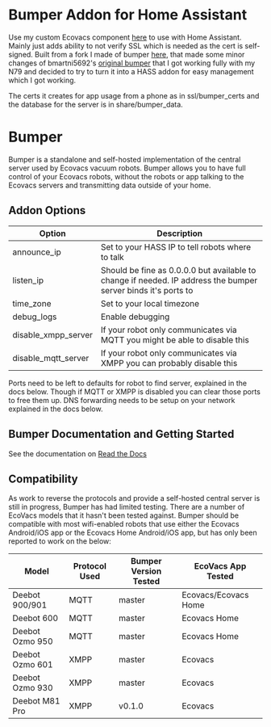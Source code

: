 # Bumper Addon for Home Assistant
Use my custom Ecovacs component [here](https://github.com/bittles/ha_ecovacs_bumper) to use with Home Assistant.  Mainly just adds ability to not verify SSL which is needed as the cert is self-signed.  Built from a fork I made of bumper [here](https://github.com/bittles/bumper-fork), that made some minor changes of bmartni5692's [original bumper](https://github.com/bmartin5692/bumper) that I got working fully with my N79 and decided to try to turn it into a HASS addon for easy management which I got working.

The certs it creates for app usage from a phone as in ssl/bumper_certs and the database for the server is in share/bumper_data.

# Bumper 
Bumper is a standalone and self-hosted implementation of the central server used by Ecovacs vacuum robots.  Bumper allows you to have full control of your Ecovacs robots, without the robots or app talking to the Ecovacs servers and transmitting data outside of your home.

## Addon Options
| Option              | Description                                                                                                    |
| ------------------- | -------------------------------------------------------------------------------------------------------------- |
| announce_ip         | Set to your HASS IP to tell robots where to talk                                                               |
| listen_ip           | Should be fine as 0.0.0.0 but available to change if needed.  IP address the bumper server binds it's ports to |
| time_zone           | Set to your local timezone                                                                                     |
| debug_logs          | Enable debugging                                                                                               |
| disable_xmpp_server | If your robot only communicates via MQTT you might be able to disable this                                     |
| disable_mqtt_server | If your robot only communicates via XMPP you can probably disable this                                         |

Ports need to be left to defaults for robot to find server, explained in the docs below.  Though if MQTT or XMPP is disabled you can clear those ports to free them up.  DNS forwarding needs to be setup on your network explained in the docs below.

## Bumper Documentation and Getting Started
See the documentation on [Read the Docs](https://bumper.readthedocs.io)

## Compatibility
As work to reverse the protocols and provide a self-hosted central server is still in progress, Bumper has had limited testing.  There are a number of EcoVacs models that it hasn't been tested against.  Bumper should be compatible with most wifi-enabled robots that use either the Ecovacs Android/iOS app or the Ecovacs Home Android/iOS app, but has only been reported to work on the below:

| Model           | Protocol Used | Bumper Version Tested | EcoVacs App Tested   |
| --------------- | ------------- | --------------------- | -------------------- |
| Deebot 900/901  | MQTT          | master                | Ecovacs/Ecovacs Home |
| Deebot 600      | MQTT          | master                | Ecovacs Home         |
| Deebot Ozmo 950 | MQTT          | master                | Ecovacs Home         |
| Deebot Ozmo 601 | XMPP          | master                | Ecovacs              |
| Deebot Ozmo 930 | XMPP          | master                | Ecovacs              |
| Deebot M81 Pro  | XMPP          | v0.1.0                | Ecovacs              |
